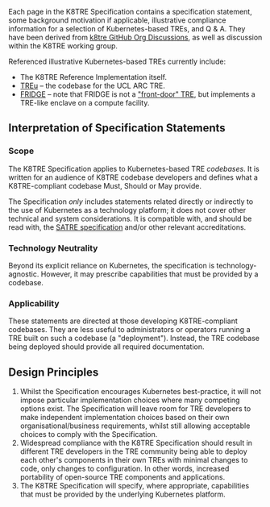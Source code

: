 Each page in the K8TRE Specification contains a specification statement, some background motivation if applicable, illustrative compliance information for a selection of Kubernetes-based TREs, and Q & A. They have been derived from [k8tre GitHub Org Discussions](https://github.com/orgs/k8tre/discussions), as well as discussion within the K8TRE working group.

Referenced illustrative Kubernetes-based TREs currently include:

- The K8TRE Reference Implementation itself.
- [TREu](https://www.ucl.ac.uk/advanced-research-computing/sensitive-data-and-trusted-research-environments) – the codebase for the UCL ARC TRE.
- [FRIDGE](https://dareuk.org.uk/how-we-work/ongoing-activities/dare-uk-early-adopters/fridge/) – note that FRIDGE is not a ["front-door" TRE](https://www.google.com/search?q=%22front-door%22+trusted+research+environment), but implements a TRE-like enclave on a compute facility.

## Interpretation of Specification Statements

### Scope
The K8TRE Specification applies to Kubernetes-based TRE *codebases*. It is written for an audience of K8TRE codebase developers and defines what a K8TRE-compliant codebase Must, Should or May provide.

The Specification _only_ includes statements related directly or indirectly to the use of Kubernetes as a technology platform; it does not cover other technical and system considerations. It is compatible with, and should be read with, the [SATRE specification](https://satre-specification.readthedocs.io/en/stable/) and/or other relevant accreditations.

### Technology Neutrality
Beyond its explicit reliance on Kubernetes, the specification is technology-agnostic. However, it may prescribe capabilities that must be provided by a codebase.

### Applicability
These statements are directed at those developing K8TRE-compliant codebases. They are less useful to administrators or operators running a TRE built on such a codebase (a "deployment"). Instead, the TRE codebase being deployed should provide all required documentation.

## Design Principles

1. Whilst the Specification encourages Kubernetes best-practice, it will not impose particular implementation choices where many competing options exist. The Specification will leave room for TRE developers to make independent implementation choices based on their own organisational/business requirements, whilst still allowing acceptable choices to comply with the Specification.
2. Widespread compliance with the K8TRE Specification should result in different TRE developers in the TRE community being able to deploy each other's components in their own TREs with minimal changes to code, only changes to configuration. In other words, increased portability of open-source TRE components and applications.
3. The K8TRE Specification will specify, where appropriate, capabilities that must be provided by the underlying Kubernetes platform.
